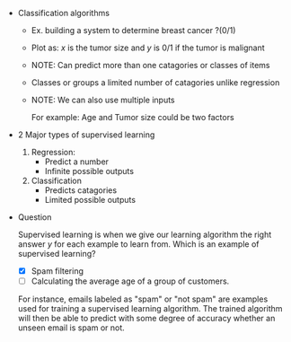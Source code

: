 * Classification algorithms
    * Ex. building a system to determine breast cancer ?(0/1)
    * Plot as: $x$ is the tumor size and $y$ is 0/1 if the tumor is malignant
    * NOTE: Can predict more than one catagories or classes of items
    * Classes or groups a limited number of catagories unlike regression
    * NOTE: We can also use multiple inputs

        For example: Age and Tumor size could be two factors
* 2 Major types of supervised learning
    1. Regression:
        * Predict a number
        * Infinite possible outputs
    2. Classification
        * Predicts catagories
        * Limited possible outputs
* Question

    Supervised learning is when we give our learning algorithm the right answer $y$  for each example to learn from.  Which is an example of supervised learning?

    * [x] Spam filtering
    * [ ] Calculating the average age of a group of customers.

    For instance, emails labeled as "spam" or "not spam" are examples used for training a supervised learning algorithm. The trained algorithm will then be able to predict with some degree of accuracy whether an unseen email is spam or not.